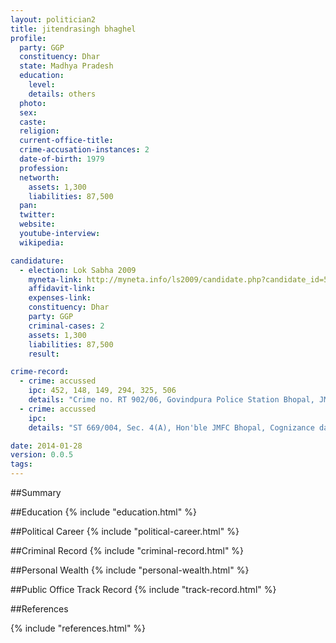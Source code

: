 ```yaml
---
layout: politician2
title: jitendrasingh bhaghel
profile: 
  party: GGP
  constituency: Dhar
  state: Madhya Pradesh
  education: 
    level: 
    details: others
  photo: 
  sex: 
  caste: 
  religion: 
  current-office-title: 
  crime-accusation-instances: 2
  date-of-birth: 1979
  profession: 
  networth: 
    assets: 1,300
    liabilities: 87,500
  pan: 
  twitter: 
  website: 
  youtube-interview: 
  wikipedia: 

candidature: 
  - election: Lok Sabha 2009
    myneta-link: http://myneta.info/ls2009/candidate.php?candidate_id=5249
    affidavit-link: 
    expenses-link: 
    constituency: Dhar 
    party: GGP
    criminal-cases: 2
    assets: 1,300
    liabilities: 87,500
    result:  

crime-record: 
  - crime: accussed
    ipc: 452, 148, 149, 294, 325, 506
    details: "Crime no. RT 902/06, Govindpura Police Station Bhopal, JMFC Bhopal, Cognizance date 31-01-2006" 
  - crime: accussed
    ipc: 
    details: "ST 669/004, Sec. 4(A), Hon'ble JMFC Bhopal, Cognizance date 06-04-2004" 

date: 2014-01-28
version: 0.0.5
tags: 
---
```

##Summary


##Education
{% include "education.html" %}


##Political Career
{% include "political-career.html" %}


##Criminal Record
{% include "criminal-record.html" %}


##Personal Wealth
{% include "personal-wealth.html" %}


##Public Office Track Record
{% include "track-record.html" %}


##References


{% include "references.html" %}
